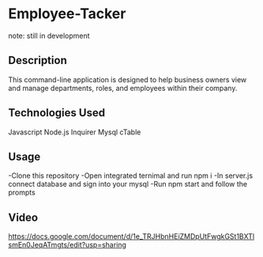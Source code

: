 # Employee-Tacker 

note: still in development

## Description

This command-line application is designed to help business owners view and manage departments, roles, and employees within their company.

## Technologies Used

Javascript
Node.js
Inquirer
Mysql
cTable

## Usage
-Clone this repository
-Open integrated ternimal and run npm i
-In server.js connect database and sign into your mysql
-Run npm start and follow the prompts

## Video

https://docs.google.com/document/d/1e_TRJHbnHEiZMDpUtFwgkGSt1BXTlsmEn0JeqATmgts/edit?usp=sharing
